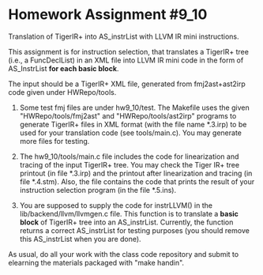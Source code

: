 # Homework Assignment #9_10

Translation of TigerIR+ into AS_instrList with LLVM IR mini instructions.

This assignment is for instruction selection, that translates a TigerIR+ tree (i.e., a FuncDeclList) in an XML file into LLVM IR mini code in the form of AS_InstrList **for each basic block**.

The input should be a TigerIR+ XML file, generated from fmj2ast+ast2irp code given under HWRepo/tools.

1) Some test fmj files are under hw9_10/test. The Makefile uses the given "HWRepo/tools/fmj2ast" and "HWRepo/tools/ast2irp" programs to generate TigerIR+ files in XML format (with the file name *.3.irp) to be used for your translation code (see tools/main.c). You may generate more files for testing.

2) The hw9_10/tools/main.c file includes the code for linearization and tracing of the input TigerIR+ tree. You may check the Tiger IR+ tree printout (in file \*.3.irp) and the printout after linearization and tracing (in file \*.4.stm). Also, the file contains the code that prints the result of your instruction selection program (in the file \*.5.ins).

3) You are supposed to supply the code for instrLLVM() in the lib/backend/llvm/llvmgen.c file. This function is to translate a **basic block** of TigerIR+ tree into an AS_instrList. Currently, the function returns a correct AS_instrList for testing purposes (you should remove this AS_instrList when you are done).

As usual, do all your work with the class code repository and submit to elearning the materials packaged with "make handin".